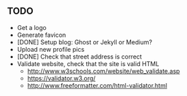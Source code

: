 TODO
--------

* Get a logo
* Generate favicon
* [DONE] Setup blog: Ghost or Jekyll or Medium?
* Upload new profile pics
* [DONE] Check that street address is correct
* Validate website, check that the site is valid HTML
    - http://www.w3schools.com/website/web_validate.asp
    - https://validator.w3.org/
    - http://www.freeformatter.com/html-validator.html
